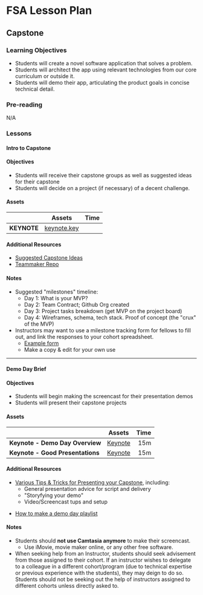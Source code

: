 # FSA Lesson Plan

## Capstone

### Learning Objectives

- Students will create a novel software application that solves a problem.
- Students will architect the app using relevant technologies from our core curriculum or outside it.
- Students will demo their app, articulating the product goals in concise technical detail.

### Pre-reading

  N/A

### Lessons

#### Intro to Capstone

#### Objectives

* Students will receive their capstone groups as well as suggested ideas for their capstone
* Students will decide on a project (if necessary) of a decent challenge.

#### Assets

|           | Assets             | Time  |
| ------------- |:---------------------: | -----:|
| **KEYNOTE**   | [keynote.key](https://drive.google.com/open?id=0Byb4799aKBwETkJGZVBPNkFEWm8)         |     |

#### Additional Resources

* [Suggested Capstone Ideas](https://github.com/karaatfullstack/capstone-project-ideas)
* [Teammaker Repo](https://github.com/FullstackAcademy/teammaker)

#### Notes

* Suggested "milestones" timeline:
  * Day 1: What is your MVP?
  * Day 2: Team Contract; Github Org created
  * Day 3: Project tasks breakdown (get MVP on the project board)
  * Day 4: Wireframes, schema, tech stack. Proof of concept (the "crux" of the MVP)
* Instructors may want to use a milestone tracking form for fellows to fill out, and link the responses to your cohort spreadsheet.
  * [Example form](https://docs.google.com/forms/d/1KUiD48dhi42bbn8A2btwnyoizOqCwKIsvRHITlB7nD8/edit)
  * Make a copy & edit for your own use

<hr />

#### Demo Day Brief

#### Objectives

- Students will begin making the screencast for their presentation demos
- Students will present their capstone projects

#### Assets

|           | Assets             | Time  |
| ------------- |:---------------------: | -----:|
| **Keynote - Demo Day Overview**   | [Keynote](https://drive.google.com/file/d/1BJeV48UBDzyPoNzAvLMijCdwHH6xtH8s/view?usp=sharing)       | 15m |
| **Keynote - Good Presentations**   | [Keynote](https://drive.google.com/open?id=0B2WuJ5eAymYkSjZwdU9NUlhrbVU)        |  15m |

#### Additional Resources

* [Various Tips & Tricks for Presenting your Capstone](https://gist.github.com/jbracht/34d3e921c6d9eb94086c356a4588a959), including:
  * General presentation advice for script and delivery
  * "Storyfying your demo"
  * Video/Screencast tups and setup
- [How to make a demo day playlist](https://docs.google.com/document/d/10yykKwvMrVMC-wVGh8F9SybBg-19ttTB8M_tZ0E9Dgs/edit)

#### Notes

* Students should **not use Camtasia anymore** to make their screencast.
  * Use iMovie, movie maker online, or any other free software.
* When seeking help from an Instructor, students should seek advisement from those assigned to their cohort. If an instructor wishes to delegate to a colleague in a different cohort/program (due to technical expertise or previous experience with the students), they may deign to do so. Students should not be seeking out the help of instructors assigned to different cohorts unless directly asked to.
